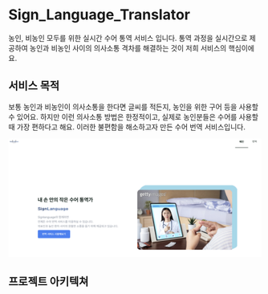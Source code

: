 # Sign_Language_Translator
농인, 비농인 모두를 위한 실시간 수어 통역 서비스 입니다. 통역 과정을 실시간으로 제공하여 농인과 비농인 사이의 의사소통 격차를 해결하는 것이 저희 서비스의 핵심이에요.



## 서비스 목적
보통 농인과 비농인이 의사소통을 한다면 글씨를 적든지, 농인을 위한 구어 등을 사용할 수 있어요. 하지만 이런 의사소통 방법은 한정적이고, 실제로 농인분들은 수어를 사용할 때 가장 편하다고 해요. 이러한 불편함을 해소하고자 만든 수어 번역 서비스입니다.


![서비스 화면](https://github.com/qowldk/Sign_Language_Translator/blob/main/%EC%84%9C%EB%B9%84%EC%8A%A4%20%ED%99%94%EB%A9%B4.png)


## 프로젝트 아키텍쳐 
